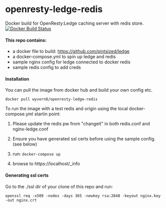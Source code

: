 # openresty-ledge-redis
Docker build for OpenResty:Ledge caching server with redis store.
[![Docker Build Status](https://img.shields.io/docker/build/wyvern8/openresty-ledge-redis.svg)](https://hub.docker.com/r/wyvern8/openresty-ledge-redis)

#### This repo contains:
  - a docker file to build: https://github.com/pintsized/ledge 
  - a docker-compose.yml to spin up ledge and redis
  - sample nginx config for ledge connected to docker redis
  - sample redis config to add creds

#### Installation
You can pull the image from docker hub and build your own config etc.
```
docker pull wyvern8/openresty-ledge-redis
```

To run the image with a test redis and origin using the local docker-compose.yml startin point:

1. Please update the redis pw from "changeit" in both redis.conf and nginx-ledge.conf

2. Ensure you have generated ssl certs before using the sample config. (see below)

3. run: `docker-compose up` 

4. browse to https://localhost/_info


#### Generating ssl certs
Go to the ./ssl dir of your clone of this repo and run:
```
openssl req -x509 -nodes -days 365 -newkey rsa:2048 -keyout nginx.key -out nginx.crt
```


